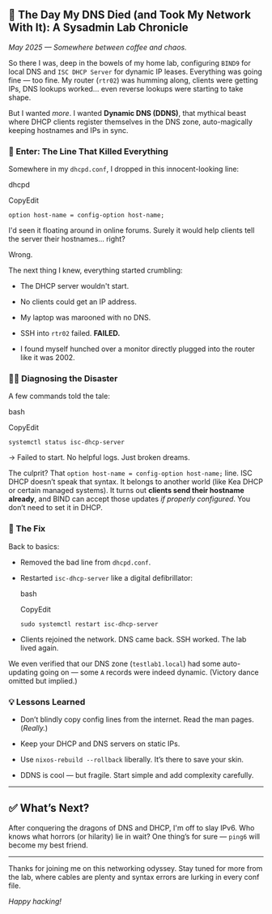 ## 🧠 The Day My DNS Died (and Took My Network With It): A Sysadmin Lab Chronicle

_May 2025 — Somewhere between coffee and chaos._

So there I was, deep in the bowels of my home lab, configuring `BIND9` for local DNS and `ISC DHCP Server` for dynamic IP leases. Everything was going fine — too fine. My router (`rtr02`) was humming along, clients were getting IPs, DNS lookups worked... even reverse lookups were starting to take shape.

But I wanted _more_. I wanted **Dynamic DNS (DDNS)**, that mythical beast where DHCP clients register themselves in the DNS zone, auto-magically keeping hostnames and IPs in sync.

### 🧨 Enter: The Line That Killed Everything

Somewhere in my `dhcpd.conf`, I dropped in this innocent-looking line:

dhcpd

CopyEdit

`option host-name = config-option host-name;`

I'd seen it floating around in online forums. Surely it would help clients tell the server their hostnames... right?

Wrong.

The next thing I knew, everything started crumbling:

- The DHCP server wouldn't start.
    
- No clients could get an IP address.
    
- My laptop was marooned with no DNS.
    
- SSH into `rtr02` failed. **FAILED.**
    
- I found myself hunched over a monitor directly plugged into the router like it was 2002.
    

### 🕵️‍♂️ Diagnosing the Disaster

A few commands told the tale:

bash

CopyEdit

`systemctl status isc-dhcp-server`

→ Failed to start. No helpful logs. Just broken dreams.

The culprit? That `option host-name = config-option host-name;` line. ISC DHCP doesn’t speak that syntax. It belongs to another world (like Kea DHCP or certain managed systems). It turns out **clients send their hostname already**, and BIND can accept those updates _if properly configured_. You don’t need to set it in DHCP.

### 🔧 The Fix

Back to basics:

- Removed the bad line from `dhcpd.conf`.
    
- Restarted `isc-dhcp-server` like a digital defibrillator:
    
    bash
    
    CopyEdit
    
    `sudo systemctl restart isc-dhcp-server`
    
- Clients rejoined the network. DNS came back. SSH worked. The lab lived again.
    

We even verified that our DNS zone (`testlab1.local`) had some auto-updating going on — some `A` records were indeed dynamic. (Victory dance omitted but implied.)

### 💡 Lessons Learned

- Don’t blindly copy config lines from the internet. Read the man pages. (_Really._)
    
- Keep your DHCP and DNS servers on static IPs.
    
- Use `nixos-rebuild --rollback` liberally. It’s there to save your skin.
    
- DDNS is cool — but fragile. Start simple and add complexity carefully.
    

---

## ✅ What’s Next?

After conquering the dragons of DNS and DHCP, I'm off to slay IPv6. Who knows what horrors (or hilarity) lie in wait? One thing’s for sure — `ping6` will become my best friend.

---

Thanks for joining me on this networking odyssey. Stay tuned for more from the lab, where cables are plenty and syntax errors are lurking in every conf file.

_Happy hacking!_